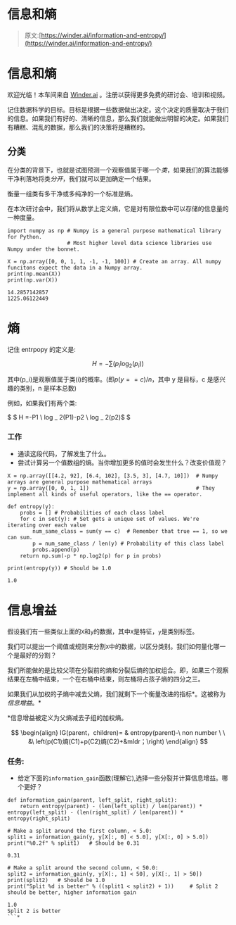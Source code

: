 # 信息和熵

> 原文:[https://winder.ai/information-and-entropy/](https://winder.ai/information-and-entropy/)

# 信息和熵

欢迎光临！本车间来自 [Winder.ai](https://Winder.ai/?utm_source=winderresearch&utm_medium=notebook&utm_campaign=workshop&utm_term=individual) 。注册以获得更多免费的研讨会、培训和视频。

记住数据科学的目标。目标是根据一些数据做出决定。这个决定的质量取决于我们的信息。如果我们有好的、清晰的信息，那么我们就能做出明智的决定。如果我们有糟糕、混乱的数据，那么我们的决策将是糟糕的。

## 分类

在分类的背景下，也就是试图预测一个观察值属于哪一个*类*，如果我们的算法能够干净利落地将类*分开*，我们就可以更加确定一个结果。

衡量一组类有多干净或多纯净的一个标准是熵。

在本次研讨会中，我们将从数学上定义熵，它是对有限位数中可以存储的信息量的一种度量。

```
import numpy as np # Numpy is a general purpose mathematical library for Python.
                   # Most higher level data science libraries use Numpy under the bonnet. 
```

```
X = np.array([0, 0, 1, 1, -1, -1, 100]) # Create an array. All numpy funcitons expect the data in a Numpy array.
print(np.mean(X))
print(np.var(X)) 
```

```
14.2857142857
1225.06122449 
```

# 熵

记住 entrpopy 的定义是:

$$H=-\sum(p_i \log_2 (p_i))$$

其中\(p_i\)是观察值属于类\(i\)的概率。(即$p(y==c)/n$，其中 y 是目标，c 是感兴趣的类别，n 是样本总数)

例如，如果我们有两个类:

$ $ H =-P1 \ log _ 2(P1)-p2 \ log _ 2(p2)$ $

### 工作

*   通读这段代码，了解发生了什么。
*   尝试计算另一个值数组的熵。当你增加更多的值时会发生什么？改变价值观？

```
X = np.array([[4.2, 92], [6.4, 102], [3.5, 3], [4.7, 10]])  # Numpy arrays are general purpose mathematical arrays
y = np.array([0, 0, 1, 1])                                  # They implement all kinds of useful operators, like the == operator. 
```

```
def entropy(y):
    probs = [] # Probabilities of each class label
    for c in set(y): # Set gets a unique set of values. We're iterating over each value
        num_same_class = sum(y == c)  # Remember that true == 1, so we can sum.
        p = num_same_class / len(y) # Probability of this class label
        probs.append(p)
    return np.sum(-p * np.log2(p) for p in probs) 
```

```
print(entropy(y)) # Should be 1.0 
```

```
1.0 
```

# 信息增益

假设我们有一些类似上面的`X`和`y`的数据，其中`X`是特征，`y`是类别标签。

我们可以提出一个阈值或规则来分割`X`中的数据，以区分类别。我们如何量化哪一个是最好的分割？

我们所能做的是比较父项在分裂前的熵和分裂后熵的加权组合。即，如果三个观察结果在左桶中结束，一个在右桶中结束，则左桶将占孩子熵的四分之三。

如果我们从加权的子熵中减去父熵，我们就剩下一个衡量改进的指标*。这被称为*信息增益*。*

 *信息增益被定义为父熵减去子组的加权熵。

$$ \begin{align} IG(parent，children)= & entropy(parent)-\ non number \ \
&\ left(p(C1)熵(C1)+p(C2)熵(C2)+&mldr；\right) \end{align} $$

### 任务:

*   给定下面的`information_gain`函数(理解它),选择一些分裂并计算信息增益。哪个更好？

```
def information_gain(parent, left_split, right_split):
    return entropy(parent) - (len(left_split) / len(parent)) * entropy(left_split) - (len(right_split) / len(parent)) * entropy(right_split) 
```

```
# Make a split around the first column, < 5.0:
split1 = information_gain(y, y[X[:, 0] < 5.0], y[X[:, 0] > 5.0])
print("%0.2f" % split1)   # Should be 0.31 
```

```
0.31 
```

```
# Make a split around the second column, < 50.0:
split2 = information_gain(y, y[X[:, 1] < 50], y[X[:, 1] > 50])
print(split2)   # Should be 1.0
print("Split %d is better" % ((split1 < split2) + 1))     # Split 2 should be better, higher information gain 
```

```
1.0
Split 2 is better 
```*